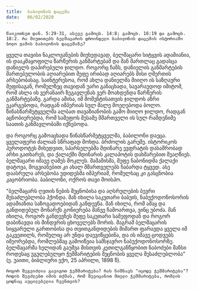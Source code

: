 ```yaml
---
title:  ბაბილონის დაცემა
date:   06/02/2020
---
```


`წაიკითხეთ დან. 5:29-31, ასევე გამოცხ. 14:8; გამოცხ. 16:19 და გამოცხ. 18:2. რა მიუთითებს ბელშაცარის დროინდელი ბაბილონის დაცემის ისტორიაში ბოლო ჟამის ბაბილონის დაცემაზე?`

ყველა თავისი ნაკლოვანების მიუხედავად, ბელშაცარი სიტყვის ადამიანია, ის დააკმაყოფილა წარწერის განმარტებამ და მან მართლაც გადასცა დანიელს დაპირებული ჯილდო. როგორც ჩანს, დანიელის განმარტების მართებულობის აღიარებით მეფე ირიბად აღიარებს მისი ღმერთის არსებობასაც. საინტერესოა, რომ ახლა დანიელმა მიიღო ის საზღაური მეფისაგან, რომელზეც თავიდან უარი განაცხადა, სავარაუდოდ იმიტომ, რომ ახლა ის ვერანაირ ზეგავლენას ვერ მოახდენდა წარწერის განმარტებაზე. გარდა ამისა, იმ მომენტისათვის ჯილდოს აზრი ეკარგებოდა, რადგან იმპერიას სულ მალე მოეღებოდა ბოლო. წინასწარმეტყველმა ალბათ თავაზიანობის გამო მიიღო ჯილდო, რადგან აცნობიერებდა, რომ სამეფოს მესამე მმართველი ის სულ რამდენიმე საათის განმავლობაში იქნებოდა.

და როგორც გამოაცხადა წინასწარმეტყველმა, ბაბილონი დაეცა. ყველაფერი ძალიან სწრაფად მოხდა. ბრძოლის გარეშე. ისტორიკოს ჰეროდოტეს მიხედვით, სპარსელებმა მდინარე ევფრატის დასაშრობად არხი გათხარეს, და ქალაქში მდინარის კალაპოტის დახმარებით შეაღწიეს. ბელშაცარი იმავე ღამეს მოკლეს. მამამისმა, მეფე ნაბონიდმა ქალაქი დატოვა, მოგვიანებით კი ახალ მმართველებს ჩაბარდა ტყვედ. ასე დაასრულა არსებობა უდიდესმა იმპერიამ, რომელსაც კი გასცნობია კაცობრიობა. ბაბილონი, ოქროს თავი მოისპო.

"ბელშაცარს ღვთის ნების შეცნობისა და აღსრულების ბევრი შესაძლებლობა ჰქონდა. მან იხილა საკუთარი ბაბუის, ნაბუქოდონოსორის ადამიანთა საზოგადოებიდან განდევნა. მან იხილა, რომ ამაყ და განდიდებულ მონარქს გონიერება მანვე ჩამოართვა, ვინც უბოძა. მან იხილა, როგორ განდევნეს მეფე საკუთარი სამეფოდან და როგორ დაბინავდა ის მინდვრის ცხოველებს შორის. მაგრამ ბელშაცარის სიყვარული გართობისა და თვითგანდიდების მიმართ ფარავდა ყველა იმ გაკვეთილს, რომელიც არ უნდა დაევიწყებინა, და ის იმავე ცოდვებს იმეორებდა, რომლებმაც გამოიწვია სამსჯავრო ნაბუქოდონოსორზე. ბელშაცარმა ხელიდან გაუშვა მისთვის კეთილგანწყობით ნაბოძები შანსი როდესაც უგულებელყო ჭეშმარიტების შეცნობის ყველა შესაძლებლობა" (ე. უაითი, ბიბლიური ექო, 25 აპრილი, 1898 წ).

`როგორ შეგვიძლია გავიგოთ ჭეშმარიტება? რას ნიშნავს "იცოდე ჭეშმარიტება"? როდის შევძლებთ იმის თქმას, რომ შევიცანით მთელი ჭეშმარიტება, რომლის ცოდნაც აუცილებელია ჩვენთვის?`
